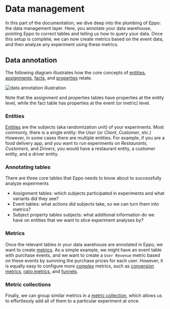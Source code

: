 # Data management

In this part of the documentation, we dive deep into the plumbing of Eppo: the data management layer.
Here, you annotate your data warehouse, pointing Eppo to correct tables and telling us how to query your data.
Once this setup is complete, we can now create metrics based on the event data, and then analyze any experiment using these metrics.

## Data annotation

The following diagram illustrates how the core concepts of [entities](/data-management/entities), [assignments](/data-management/definitions/assignment-sql), [facts](/data-management/definitions/fact-sql), and [properties](/data-management/definitions/property-sql) relate.

![data annotation illustration](/img/data-management/data-annotation.jpg)

Note that the assignment and properties tables have properties at the entity level, while the fact table has properties at the event (or metric) level.

### Entities

[Entities](/data-management/entities) are the subjects (aka randomization unit) of your experiments.
Most commonly, there is a single entity: the _User_ (or _Client_, _Customer_, etc.)
However, in some cases there are multiple entities.
For example, if you are a food delivery app, and you want to run experiments on _Restaurants_, _Customers_, and _Drivers_, you would have a restaurant entity, a customer entity, and a driver entity.

### Annotating tables

There are three core tables that Eppo needs to know about to successfully analyze expeirments

- Assignment tables: which subjects participated in experiments and what variants did they see?
- Event tables: what actions did subjects take, so we can turn them into metrics?
- Subject property tables subjects: what additional information do we have on entities that we want to slice experiment analyses by?

### Metrics

Once the relevant tables in your data warehouse are annotated in Eppo, we want to create [metrics](/data-management/metrics).
As a simple example, we might have an event table with purchase events, and we want to create a `User Revenue` metric based on these events by summing the purchase prices for each user.
However, it is equally easy to configure more [complex](/data-management/metrics/simple-metric#metric-aggregation-types) metrics, such as [conversion metrics](/data-management/metrics/simple-metric#conversion), [ratio metrics](/data-management/metrics/ratio-metric), and [funnels](/data-management/metrics/funnel-metric).

### Metric collections

Finally, we can group similar metrics in a [metric collection](/data-management/collections), which allows us to effortlessly add all of them to a particular experiment at once.
